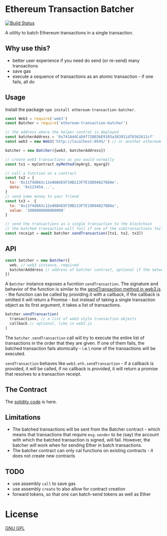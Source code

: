 # Ethereum Transaction Batcher

[![Build Status](https://travis-ci.com/daostack/web3-transaction-batcher.svg?branch=master)](https://travis-ci.com/daostack/web3-transaction-batcher)

A utility to batch Ethereum transactions in a single transaction.

## Why use this?

- better user experience if you need do send (or re-send) many transactions
- save gas
- execute a sequence of transactions as an atomic transaction - if one fails, all do

## Usage

Install the package `npm install ethereum-transaction-batcher`.


```javascript
const Web3 = require('web3')
const Batcher = require('ethereum-transaction-batcher')

// the address where the helper contrat is deployed
const batcherAddress = '0x741A4dCaD4f72B83bE9103a383911d78362611cf'
const web3 = new Web3('http://localhost:8545/') // or another ethereum provider

batcher = new Batcher({web3, batcherAddress})

// create web3 transactions as you would normally
const tx1 = myContract.myMethod(myArg1, myarg2)

// call a function on a contract
const tx2 = {
  to: '0x11f4d0A3c12e86B4b5F39B213F7E19D048276DAe',
  data: '0x123454...',
}
// send some money to your friend
const tx3 =  {
  to: '0x11f4d0A3c12e86B4b5F39B213F7E19D048276DAe',
  value: '1000000000000000'
}

// send the transactions as a single transaction to the blockchain
// the batched transaction will fail if one of the subtransactions fail
const receipt = await batcher.sendTransaction([tx1, tx2, tx3])


```
## API


```javascript
const batcher = new Batcher({
  web, // web3 instance, required
  batcherAdddress // address of batcher contract, optional if the network is main or rinkeby
})
```

A `Batcher` instance exposes a fucntion `sendTransaction`. The signature and behavior of the function is similar to the [sendTransaction method in web3.js](https://web3js.readthedocs.io/en/v1.2.0/web3-eth.html#sendtransaction) - the function can be called by providing it with a callback,
if the callback is omitted it will return a Promise - but instead of taking a single transaction object as its first argument, it takes a list of transactions.

```javascript
batcher.sendTransaction(
  transactions, // a list of web3-style transaction objects
  callback // optional, like in web3.js
)
```

The `batcher.sendTransaction` call will try to execute the entire list of transactions in the order that they are given. If one of them fails, the batched transaction fails atomically - i.e.\ none of the transactions will be executed.  

`sendTransaction` behaves like `web3.eth.sendTransaction` - if a callback is provided, it will be called, if no callback is provided, it will return a promise that resolves to a transaction receipt.

## The Contract

The [solidity code](./contracts/Batcher.sol) is here.

## Limitations

* The batched transactions will be sent from the Batcher contract - which means that transactions that require `msg.sender` to be (say) the account  with which the batched transaction is signed, will fail. However, the batcher _will_ work when for sending Ether in batch transactions.
* The batcher contract can only cal functions on existing contracts - it does not create new contracts

## TODO

* use assembly `call` to save gas
* use assembly `create` to also allow for contract creation
* forward tokens, so that one can batch-send tokens as well as Ether

# License

[GNU GPL](./LICENSE)
